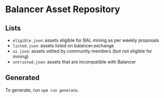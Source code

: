 # Balancer Asset Repository

## Lists

* `eligible.json`: assets eligible for BAL mining as per weekly proposals
* `listed.json`: assets listed on balancer.exchange
* `ui.json`: assets vetted by community members (but not eligible for mining)
* `untrusted.json`: assets that are incompatible with Balancer

## Generated

To generate, run `npm run generate`.
